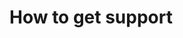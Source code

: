 <!--- See: https://help.github.com/en/articles/adding-support-resources-to-your-project --->

# How to get support
